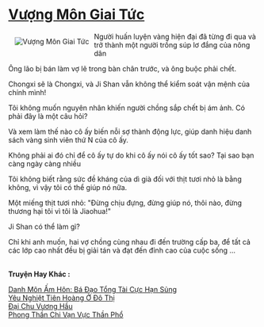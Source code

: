 <a href="https://truyentiki.com/vuong-mon-giai-tuc.33933/" title="Vượng Môn Giai Tức"><h1>Vượng Môn Giai Tức</h1></a><div style="display:table"><img align="right" style="float: left; padding: 10px;" src="https://truyentiki.com/a/img/str/src/33933.jpg" alt="Vượng Môn Giai Tức">Người huấn luyện vàng hiện đại đã từng đi qua và trở thành một người trồng súp lơ đắng của nông dân <p></p> Ông lão bị bán làm vợ lẽ trong bàn chân trước, và ông buộc phải chết. <p></p> Chongxi sẽ là Chongxi, và Ji Shan vẫn không thể kiểm soát vận mệnh của chính mình! <p></p> Tôi không muốn nguyên nhân khiến người chồng sắp chết bị ám ảnh. Có phải đây là một câu hỏi? <p></p> Và xem làm thế nào cô ấy biến nỗi sợ thành động lực, giúp danh hiệu danh sách vàng sinh viên thứ N của cô ấy. <p></p> Không phải ai đó chỉ để cô ấy tự do khi cô ấy nói cô ấy tốt sao? Tại sao bạn càng ngày càng nhiều <p></p> Tôi không biết rằng sức đề kháng của dì già đối với thịt tươi nhỏ là bằng không, vì vậy tôi có thể giúp nó nữa. <p></p> Một miếng thịt tươi nhỏ: "Đừng chịu đựng, đừng giúp nó, thôi nào, đừng thương hại tôi vì tôi là Jiaohua!" <p></p> Ji Shan có thể làm gì? <p></p> Chỉ khi anh muốn, hai vợ chồng cùng nhau đi đến trường cấp ba, để tất cả các lớp cao nhất đều bị giải tán và đạt đến đỉnh cao của cuộc sống ...</div><p><br><b>Truyện Hay Khác :</b></p><a href="https://truyentiki.com/danh-mon-am-hon-ba-dao-tong-tai-cuc-han-sung.33932/" alt="Danh Môn Ấm Hôn: Bá Đạo Tổng Tài Cực Hạn Sủng">Danh Môn Ấm Hôn: Bá Đạo Tổng Tài Cực Hạn Sủng</a><br/><a href="https://truyentiki.wordpress.com/2020/06/08/yeu-nghiet-tien-hoang-o-do-thi/" alt="Yêu Nghiệt Tiên Hoàng Ở Đô Thị">Yêu Nghiệt Tiên Hoàng Ở Đô Thị</a><br/><a href="https://github.com/nownovels/top500/tree/master/truyenhay/33665/" alt="Đại Chu Vương Hầu">Đại Chu Vương Hầu</a><br/><a href="https://www.plurk.com/p/nuxacu" alt="Phong Thần Chi Vạn Vực Thần Phổ">Phong Thần Chi Vạn Vực Thần Phổ</a><br/>